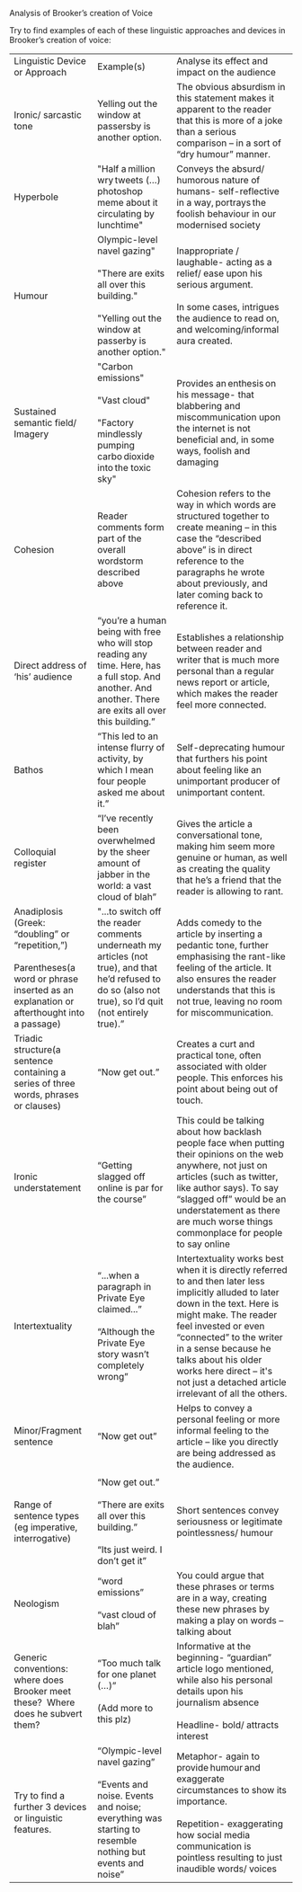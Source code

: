 Analysis of Brooker’s creation of Voice 

Try to find examples of each of these linguistic approaches and devices in Brooker’s creation of voice: 

|   |   |   |
|---|---|---|
|Linguistic Device or Approach|Example(s)|Analyse its effect and impact on the audience|
|Ironic/ sarcastic tone|Yelling out the window at passersby is another option.|The obvious absurdism in this statement makes it apparent to the reader that this is more of a joke than a serious comparison – in a sort of “dry humour” manner.|
|Hyperbole|"Half a million wry tweets (…) photoshop meme about it circulating by lunchtime"|Conveys the absurd/ humorous nature of humans- self-reflective in a way, portrays the foolish behaviour in our modernised society|
|Humour|Olympic-level navel gazing"  <br><br>"There are exits all over this building."  <br><br>"Yelling out the window at passerby is another option."|Inappropriate / laughable- acting as a relief/ ease upon his serious argument.  <br><br>In some cases, intrigues the audience to read on, and welcoming/informal aura created.|
|Sustained semantic field/ Imagery|"Carbon emissions"  <br><br>"Vast cloud"  <br><br>"Factory mindlessly pumping carbo dioxide into the toxic sky"|Provides an enthesis on his message- that blabbering and miscommunication upon the internet is not beneficial and, in some ways, foolish and damaging|
|Cohesion|Reader comments form part of the overall wordstorm described above|Cohesion refers to the way in which words are structured together to create meaning – in this case the “described above” is in direct reference to the paragraphs he wrote about previously, and later coming back to reference it.|
|Direct address of ‘his’ audience|“you’re a human being with free who will stop reading any time. Here, has a full stop. And another. And another. There are exits all over this building.”|Establishes a relationship between reader and writer that is much more personal than a regular news report or article, which makes the reader feel more connected.|
|Bathos|“This led to an intense flurry of activity, by which I mean four people asked me about it.”|Self-deprecating humour that furthers his point about feeling like an unimportant producer of unimportant content.|
|Colloquial register|“I’ve recently been overwhelmed by the sheer amount of jabber in the world: a vast cloud of blah”|Gives the article a conversational tone, making him seem more genuine or human, as well as creating the quality that he’s a friend that the reader is allowing to rant.|
|Anadiplosis (Greek: “doubling” or “repetition,”) <br><br>Parentheses(a word or phrase inserted as an explanation or afterthought into a passage)|"...to switch off the reader comments underneath my articles (not true), and that he’d refused to do so (also not true), so I’d quit (not entirely true).”|Adds comedy to the article by inserting a pedantic tone, further emphasising the rant-like feeling of the article. It also ensures the reader understands that this is not true, leaving no room for miscommunication.|
|Triadic structure(a sentence containing a series of three words, phrases or clauses)|“Now get out.”|Creates a curt and practical tone, often associated with older people. This enforces his point about being out of touch.|
|Ironic understatement|“Getting slagged off online is par for the course”|This could be talking about how backlash people face when putting their opinions on the web anywhere, not just on articles (such as twitter, like author says). To say “slagged off” would be an understatement as there are much worse things commonplace for people to say online|
|Intertextuality|“...when a paragraph in Private Eye claimed...” <br><br>“Although the Private Eye story wasn’t completely wrong”|Intertextuality works best when it is directly referred to and then later less implicitly alluded to later down in the text. Here is might make. The reader feel invested or even “connected” to the writer in a sense because he talks about his older works here direct – it's not just a detached article irrelevant of all the others.|
|Minor/Fragment sentence|“Now get out”|Helps to convey a personal feeling or more informal feeling to the article – like you directly are being addressed as the audience.|
||||
|Range of sentence types (eg imperative, interrogative)|“Now get out.” <br><br>“There are exits all over this building.” <br><br>“Its just weird. I don’t get it”|Short sentences convey seriousness or legitimate pointlessness/ humour|
|Neologism|“word emissions” <br><br>“vast cloud of blah”|You could argue that these phrases or terms are in a way, creating these new phrases by making a play on words – talking about|
|Generic conventions: where does Brooker meet these?  Where does he subvert them?|“Too much talk for one planet (…)” <br><br>(Add more to this plz)|Informative at the beginning- “guardian” article logo mentioned, while also his personal details upon his journalism absence  <br><br>Headline- bold/ attracts interest|
|Try to find a further 3 devices or linguistic features.|“Olympic-level navel gazing” <br><br>“Events and noise. Events and noise; everything was starting to resemble nothing but events and noise”|Metaphor- again to provide humour and exaggerate circumstances to show its importance.  <br><br>Repetition- exaggerating how social media communication is pointless resulting to just inaudible words/ voices|
